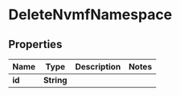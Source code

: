 

# DeleteNvmfNamespace


## Properties

Name | Type | Description | Notes
------------ | ------------- | ------------- | -------------
**id** | **String** |  | 




